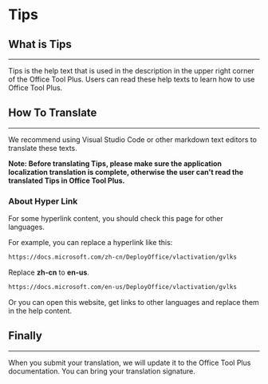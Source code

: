 # Tips

## What is Tips

---

Tips is the help text that is used in the description in the upper right corner of the Office Tool Plus. Users can read these help texts to learn how to use Office Tool Plus.

## How To Translate

---

We recommend using Visual Studio Code or other markdown text editors to translate these texts.

**Note: Before translating Tips, please make sure the application localization translation is complete, otherwise the user can't read the translated Tips in Office Tool Plus.**

### About Hyper Link

For some hyperlink content, you should check this page for other languages.

For example, you can replace a hyperlink like this:

```txt
https://docs.microsoft.com/zh-cn/DeployOffice/vlactivation/gvlks
```

Replace **zh-cn** to **en-us**.

```txt
https://docs.microsoft.com/en-us/DeployOffice/vlactivation/gvlks
```

Or you can open this website, get links to other languages ​​and replace them in the help content.

## Finally

---

When you submit your translation, we will update it to the Office Tool Plus documentation. You can bring your translation signature.
